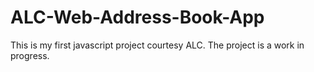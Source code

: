 # ALC-Web-Address-Book-App
This is my first javascript project courtesy ALC. The project is a work in progress. 
